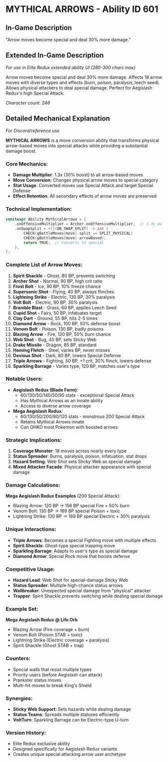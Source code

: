 # MYTHICAL ARROWS - Ability ID 601

## In-Game Description
"Arrow moves become special and deal 30% more damage."

## Extended In-Game Description
*For use in Elite Redux extended ability UI (280-300 chars max)*

Arrow moves become special and deal 30% more damage. Affects 18 arrow moves with diverse types and effects (burn, poison, paralysis, leech seed). Allows physical attackers to deal special damage. Perfect for Aegislash Redux's high Special Attack.

*Character count: 246*

## Detailed Mechanical Explanation
*For Discord/reference use*

**MYTHICAL ARROWS** is a move conversion ability that transforms physical arrow-based moves into special attacks while providing a substantial damage boost.

### Core Mechanics:
- **Damage Multiplier**: 1.3x (30% boost) to all arrow-based moves
- **Move Conversion**: Changes physical arrow moves to special category
- **Stat Usage**: Converted moves use Special Attack and target Special Defense
- **Effect Retention**: All secondary effects of arrow moves are preserved

### Technical Implementation:
```c
constexpr Ability MythicalArrows = {
    .onOffensiveMultiplier = Archer.onOffensiveMultiplier,  // 1.3x multiplier
    .onSwapSplit = +[](ON_SWAP_SPLIT) -> int {
        CHECK(gBattleMoves[move].split == SPLIT_PHYSICAL)
        CHECK(gBattleMoves[move].arrowBased);
        return TRUE;  // Converts to special
    },
};
```

### Complete List of Arrow Moves:
1. **Spirit Shackle** - Ghost, 80 BP, prevents switching
2. **Archer Shot** - Normal, 90 BP, high crit ratio
3. **Frost Bolt** - Ice, 90 BP, 10% freeze chance
4. **Supersonic Shot** - Flying, 40 BP, always flinches
5. **Lightning Strike** - Electric, 130 BP, 30% paralysis
6. **Volt Bolt** - Electric, 90 BP, 30% paralysis
7. **Bramble Blast** - Grass, 60 BP, applies Leech Seed
8. **Cupid Shot** - Fairy, 50 BP, infatuates target
9. **Clay Dart** - Ground, 55 BP, hits 2-5 times
10. **Diamond Arrow** - Rock, 100 BP, 50% defense boost
11. **Venom Bolt** - Poison, 130 BP, badly poisons
12. **Blazing Arrow** - Fire, 120 BP, 50% burn chance
13. **Web Shot** - Bug, 40 BP, sets Sticky Web
14. **Drake Missile** - Dragon, 85 BP, standard
15. **Homing Fletch** - Steel, varies BP, never misses
16. **Devious Shot** - Dark, 80 BP, lowers Special Defense
17. **Triple Arrows** - Fighting, 50 BP, +1 crit, 30% flinch, lowers defense
18. **Sparkling Barrage** - Varies type, 120 BP, matches user's type

### Notable Users:
- **Aegislash Redux (Blade Form)**:
  - 60/130/50/140/50/95 stats - exceptional Special Attack
  - Has Mythical Arrows as an innate ability
  - Access to diverse arrow coverage
- **Mega Aegislash Redux**:
  - 60/130/50/200/80/120 stats - monstrous 200 Special Attack
  - Retains Mythical Arrows innate
  - Can OHKO most Pokemon with boosted arrows

### Strategic Implications:
1. **Coverage Monster**: 18 moves across nearly every type
2. **Status Spreader**: Burns, paralysis, poison, infatuation, stat drops
3. **Hazard Setting**: Web Shot sets Sticky Web as special damage
4. **Mixed Attacker Facade**: Physical attacker appearance with special damage

### Damage Calculations:
**Mega Aegislash Redux Examples** (200 Special Attack):
- Blazing Arrow: 120 BP → 156 BP special Fire + 50% burn
- Venom Bolt: 130 BP → 169 BP special Poison + toxic
- Lightning Strike: 130 BP → 169 BP special Electric + 30% paralysis

### Unique Interactions:
- **Triple Arrows**: Becomes a special Fighting move with multiple effects
- **Spirit Shackle**: Ghost-type special trapping move
- **Sparkling Barrage**: Adapts to user's type as special damage
- **Diamond Arrow**: Special Rock move that boosts defense

### Competitive Usage:
- **Hazard Lead**: Web Shot for special-damage Sticky Web
- **Status Spreader**: Multiple high-chance status arrows
- **Wallbreaker**: Unexpected special damage from "physical" attacker
- **Trapper**: Spirit Shackle prevents switching while dealing special damage

### Example Set:
**Mega Aegislash Redux @ Life Orb**
- Blazing Arrow (Fire coverage + burn)
- Venom Bolt (Poison STAB + toxic)
- Lightning Strike (Electric coverage + paralysis)
- Spirit Shackle (Ghost STAB + trap)

### Counters:
- Special walls that resist multiple types
- Priority users (before Aegislash can attack)
- Prankster status moves
- Multi-hit moves to break King's Shield

### Synergies:
- **Sticky Web Support**: Sets hazards while dealing damage
- **Status Teams**: Spreads multiple statuses efficiently
- **VoltTurn**: Sparkling Barrage can be Electric-type U-turn

### Version History:
- Elite Redux exclusive ability
- Designed specifically for Aegislash Redux variants
- Creates unique special attacking arrow user archetype
